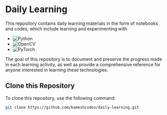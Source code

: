 # Daily Learning

This repository contains daily learning materials in the form of notebooks and codes, which include learning and experimenting with 
- ![Python](https://img.shields.io/badge/-Python-3776AB?logo=python&logoColor=white) 
- ![OpenCV](https://img.shields.io/badge/-OpenCV-5C3EE8?logo=opencv&logoColor=white) 
- ![PyTorch](https://img.shields.io/badge/-PyTorch-EE4C2C?logo=pytorch&logoColor=white) 

The goal of this repository is to document and preserve the progress made in each learning activity, as well as provide a comprehensive reference for anyone interested in learning these technologies.

## Clone this Repository

To clone this repository, use the following command:

```bash
git clone https://github.com/kameshcodes/daily-learning.git
